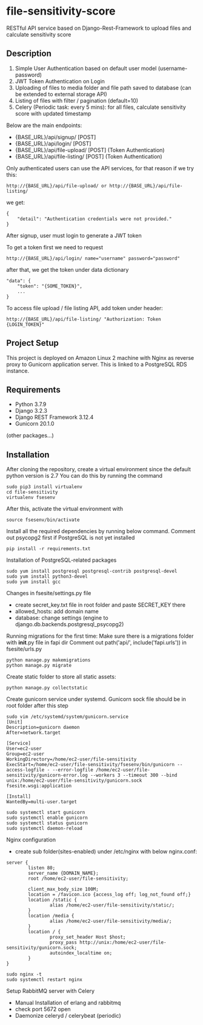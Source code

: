 # file-sensitivity-score

RESTful API service based on Django-Rest-Framework to upload files and calculate sensitivity score

## Description

1. Simple User Authentication based on default user model (username-password)
2. JWT Token Authentication on Login
3. Uploading of files to media folder and file path saved to database (can be extended to external storage API)
4. Listing of files with filter / pagination (default=10)
5. Celery (Periodic task: every 5 mins): for all files, calculate sensitivity score with updated timestamp

Below are the main endpoints:

- {BASE_URL}/api/signup/ [POST]
- {BASE_URL}/api/login/ [POST]
- {BASE_URL}/api/file-upload/ [POST] (Token Authentication)
- {BASE_URL}/api/file-listing/ [POST] (Token Authentication)

Only authenticated users can use the API services, for that reason if we try this:
```
http://{BASE_URL}/api/file-upload/ or http://{BASE_URL}/api/file-listing/
```
we get:
```
{
    "detail": "Authentication credentials were not provided."
}
```

After signup, user must login to generate a JWT token

To get a token first we need to request
```
http://{BASE_URL}/api/login/ name="username" password="password"
```
after that, we get the token under data dictionary
```
"data": {
    "token": "{SOME_TOKEN}",
    ...
}
```

To access file upload / file listing API, add token under header:
```
http://{BASE_URL}/api/file-listing/ "Authorization: Token {LOGIN_TOKEN}"
```

## Project Setup

This project is deployed on Amazon Linux 2 machine with Nginx as reverse proxy to Gunicorn application server.
This is linked to a PostgreSQL RDS instance.

## Requirements
- Python 3.7.9
- Django 3.2.3
- Django REST Framework 3.12.4
- Gunicorn 20.1.0

(other packages...)

## Installation
After cloning the repository, create a virtual environment since the default python version is 2.7 
You can do this by running the command
```
sudo pip3 install virtualenv
cd file-sensitivity
virtualenv fsesenv
```

After this, activate the virtual environment with
```
source fsesenv/bin/activate
```

Install all the required dependencies by running below command. 
Comment out psycopg2 first if PostgreSQL is not yet installed
```
pip install -r requirements.txt
```

Installation of PostgreSQL-related packages
```
sudo yum install postgresql postgresql-contrib postgresql-devel
sudo yum install python3-devel
sudo yum install gcc
```

Changes in fsesite/settings.py file
- create secret_key.txt file in root folder and paste SECRET_KEY there
- allowed_hosts: add domain name
- database: change settings (engine to django.db.backends.postgresql_psycopg2)

Running migrations for the first time:
Make sure there is a migrations folder with __init__.py file in fapi dir
Comment out path('api/', include('fapi.urls')) in fsesite/urls.py
```
python manage.py makemigrations
python manage.py migrate
```

Create static folder to store all static assets:
```
python manage.py collectstatic
```

Create gunicorn service under systemd. 
Gunicorn sock file should be in root folder after this step
```
sudo vim /etc/systemd/system/gunicorn.service
[Unit]
Description=gunicorn daemon
After=network.target

[Service]
User=ec2-user
Group=ec2-user
WorkingDirectory=/home/ec2-user/file-sensitivity
ExecStart=/home/ec2-user/file-sensitivity/fsesenv/bin/gunicorn --access-logfile - --error-logfile /home/ec2-user/file-sensitivity/gunicorn-error.log --workers 3 --timeout 300 --bind unix:/home/ec2-user/file-sensitivity/gunicorn.sock fsesite.wsgi:application

[Install]
WantedBy=multi-user.target

sudo systemctl start gunicorn
sudo systemctl enable gunicorn
sudo systemctl status gunicorn
sudo systemctl daemon-reload
```

Nginx configuration
- create sub folder(sites-enabled) under /etc/nginx with below nginx.conf:
```
server {
        listen 80;
        server_name {DOMAIN_NAME};
        root /home/ec2-user/file-sensitivity;

        client_max_body_size 100M;
        location = /favicon.ico {access_log off; log_not_found off;}
        location /static {
                alias /home/ec2-user/file-sensitivity/static/;
        }
        location /media {
                alias /home/ec2-user/file-sensitivity/media/;
        }
        location / {
                proxy_set_header Host $host;
                proxy_pass http://unix:/home/ec2-user/file-sensitivity/gunicorn.sock;
                autoindex_localtime on;
        }
}

sudo nginx -t
sudo systemctl restart nginx
```

Setup RabbitMQ server with Celery
- Manual Installation of erlang and rabbitmq
- check port 5672 open
- Daemonize celeryd / celerybeat (periodic)
